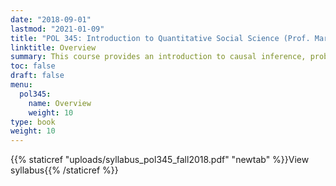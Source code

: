 ```yaml
---
date: "2018-09-01"
lastmod: "2021-01-09"
title: "POL 345: Introduction to Quantitative Social Science (Prof. Marc Ratkovic)"
linktitle: Overview
summary: This course provides an introduction to causal inference, probability theory, and statistical estimation, with applications to social science problems. It also introduces students to the bases of programming in R. I was teaching assistant for two sections. Students' evaluations average 5/5.
toc: false
draft: false
menu:
  pol345:
    name: Overview
    weight: 10
type: book
weight: 10
---
```



{{% staticref "uploads/syllabus_pol345_fall2018.pdf" "newtab" %}}View syllabus{{% /staticref %}}
